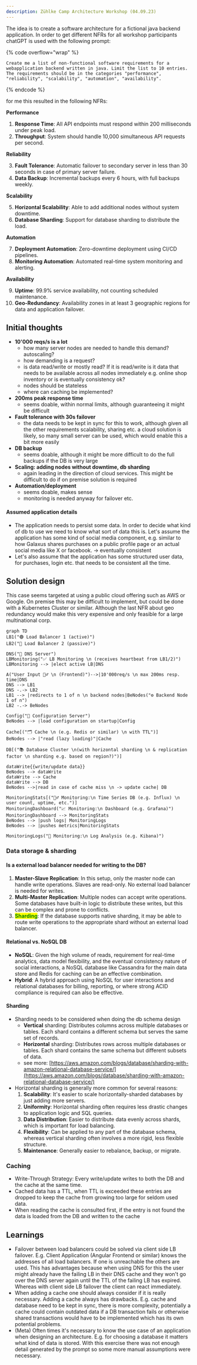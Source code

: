 ```yaml
---
description: Zühlke Camp Architecture Workshop (04.09.23)
---
```

The idea is to create a software architecture for a fictional java backend application. In order to get different NFRs for all workshop participants chatGPT is used with the following prompt:

{% code overflow="wrap" %}
```
Create me a list of non-functional software requirements for a webapplication backend written in java. Limit the list to 10 entries. The requirements should be in the categories "performance", "reliability", "scalability", "automation", "availability".
```
{% endcode %}

for me this resulted in the following NFRs:

**Performance**

1. **Response Time**: All API endpoints must respond within 200 milliseconds under peak load.
2. **Throughput**: System should handle 10,000 simultaneous API requests per second.

**Reliability**

3. **Fault Tolerance**: Automatic failover to secondary server in less than 30 seconds in case of primary server failure.
4. **Data Backup**: Incremental backups every 6 hours, with full backups weekly.

**Scalability**

5. **Horizontal Scalability**: Able to add additional nodes without system downtime.
6. **Database Sharding**: Support for database sharding to distribute the load.

**Automation**

7. **Deployment Automation**: Zero-downtime deployment using CI/CD pipelines.
8. **Monitoring Automation**: Automated real-time system monitoring and alerting.

**Availability**

9. **Uptime**: 99.9% service availability, not counting scheduled maintenance.
10. **Geo-Redundancy**: Availability zones in at least 3 geographic regions for data and application failover.

## Initial thoughts

* **10'000 reqs/s is a lot**
  * how many server nodes are needed to handle this demand? autoscaling?
  * how demanding is a request?
  * is data read/write or mostly read? If it is read/write is it data that needs to be available across all nodes immediately e.g. online shop inventory or is eventually consistency ok?
  * nodes should be stateless
  * where can caching be implemented?
* **200ms peak response time**
  * seems doable, within normal limits, although guaranteeing it might be difficult
* **Fault tolerance with 30s failover**
  * the data needs to be kept in sync for this to work, although given all the other requirements scalability, sharing etc. a cloud solution is likely, so many small server can be used, which would enable this a bit more easily
* **DB backup**
  * seems doable, although it might be more difficult to do the full backups if the DB is very large
* **Scaling: adding nodes without downtime, db sharding**
  * again leading in the direction of cloud services. This might be difficult to do if on premise solution is required
* **Automation/deployment**
  * seems doable, makes sense
  * monitoring is needed anyway for failover etc.

#### Assumed application details

* The application needs to persist some data. In order to decide what kind of db to use we need to know what sort of data this is. Let's assume the application has some kind of social media component, e.g. similar to how Galaxus shares purchases on a public profile page or an actual social media like X or facebook. -> eventually consistent
* Let's also assume that the application has some structured user data, for purchases, login etc. that needs to be consistent all the time.

## Solution design

This case seems targeted at using a public cloud offering such as AWS or Google. On premise this may be difficult to implement, but could be done with a Kubernetes Cluster or similar. Although the last NFR about geo redundancy would make this very expensive and only feasible for a large multinational corp.

```mermaid
graph TD
LB1("🟢 Load Balancer 1 (active)")
LB2("🔴 Load Balancer 2 (passive)")

DNS("🛜 DNS Server")
LBMonitoring("✅ LB Monitoring \n (receives heartbeat from LB1/2)")
LBMonitoring --> |elect active LB|DNS

A("User Input 🙍‍♂️ \n (Frontend)")-->|10'000req/s \n max 200ms resp. time|DNS
DNS --> LB1
DNS -.-> LB2
LB1 --> |redirects to 1 of n \n backend nodes|BeNodes("⚙️ Backend Node 1 of n")
LB2 -.-> BeNodes

Config("🔧 Configuration Server")
BeNodes --> |load configuration on startup|Config

Cache[("🗂️ Cache \n (e.g. Redis or similar) \n with TTL")]
BeNodes --> |"read (lazy loading)"|Cache

DB[("📚 Database Cluster \n(with horizontal sharding \n & replication factor \n sharding e.g. based on region?)")]

dataWrite{{write/update data}}
BeNodes --> dataWrite
dataWrite --> Cache
dataWrite --> DB
BeNodes -->|read in case of cache miss \n -> update cache| DB

MonitoringStats[("🕵️‍♂️ Monitoring:\n Time Series DB (e.g. Influx) \n user count, uptime, etc.")]
MonitoringDashboard("📈 Monitoring:\n Dashboard (e.g. Grafana)")
MonitoringDashboard --> MonitoringStats
BeNodes --> |push logs| MonitoringLogs
BeNodes --> |pushes metrics|MonitoringStats

MonitoringLogs("📜 Monitoring:\n Log Analysis (e.g. Kibana)")

```

### Data storage & sharding

#### Is a external load balancer needed for writing to the DB?

1. **Master-Slave Replication**: In this setup, only the master node can handle write operations. Slaves are read-only. No external load balancer is needed for writes.
2. **Multi-Master Replication**: Multiple nodes can accept write operations. Some databases have built-in logic to distribute these writes, but this can be complex and prone to conflicts.
3. <mark style="color:green;">**Sharding**</mark>: If the database supports native sharding, it may be able to route write operations to the appropriate shard without an external load balancer.

#### Relational vs. NoSQL DB

* **NoSQL**: Given the high volume of reads, requirement for real-time analytics, data model flexibility, and the eventual consistency nature of social interactions, a NoSQL database like Cassandra for the main data store and Redis for caching can be an effective combination.
* **Hybrid**: A hybrid approach using NoSQL for user interactions and relational databases for billing, reporting, or where strong ACID compliance is required can also be effective.

#### Sharding

* Sharding needs to be considered when doing the db schema design
  * **Vertical** sharding: Distributes columns across multiple databases or tables. Each shard contains a different schema but serves the same set of records.
  * **Horizontal** sharding: Distributes rows across multiple databases or tables. Each shard contains the same schema but different subsets of data.
  * see more: [https://aws.amazon.com/blogs/database/sharding-with-amazon-relational-database-service/](https://aws.amazon.com/blogs/database/sharding-with-amazon-relational-database-service/)
* Horizontal sharding is generally more common for several reasons:
  1. **Scalability**: It's easier to scale horizontally-sharded databases by just adding more servers.
  2. **Uniformity**: Horizontal sharding often requires less drastic changes to application logic and SQL queries.
  3. **Data Distribution**: Easier to distribute data evenly across shards, which is important for load balancing.
  4. **Flexibility**: Can be applied to any part of the database schema, whereas vertical sharding often involves a more rigid, less flexible structure.
  5. **Maintenance**: Generally easier to rebalance, backup, or migrate.

### Caching

* Write-Through Strategy: Every write/update writes to both the DB and the cache at the same time.
* Cached data has a TTL, when TTL is exceeded these entries are dropped to keep the cache from growing too large for seldom used data.
* When reading the cache is consulted first, if the entry is not found the data is loaded from the DB and written to the cache

## Learnings

* Failover between load balancers could be solved via client side LB failover. E.g. Client Application (Angular Frontend or similar) knows the addresses of all load balancers. If one is unreachable the others are used. This has advantages because when using DNS for this the user might already have the failing LB in their DNS cache and they won't go over the DNS server again until the TTL of the failing LB has expired. Whereas with client side LB failover the client can react immediately.
* When adding a cache one should always consider if it is really necessary. Adding a cache always has drawbacks. E.g. cache and database need to be kept in sync, there is more complexity, potentially a cache could contain outdated data if a DB transaction fails or otherwise shared transactions would have to be implemented which has its own potential problems.
* (Meta) Often times it's necessary to know the use case of an application when designing an architecture. E.g. for choosing a database it matters what kind of data is stored. With this exercise there was not enough detail generated by the prompt so some more manual assumptions were necessary.
